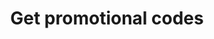 ---
title: Get promotional codes
excerpt: The method returns a list of all available promotional codes as JSON string.
api:
  file: yespoio.json
  operationId: getPromocodes
deprecated: false
hidden: false
metadata:
  title: ''
  description: ''
  robots: index
next:
  description: ''
---